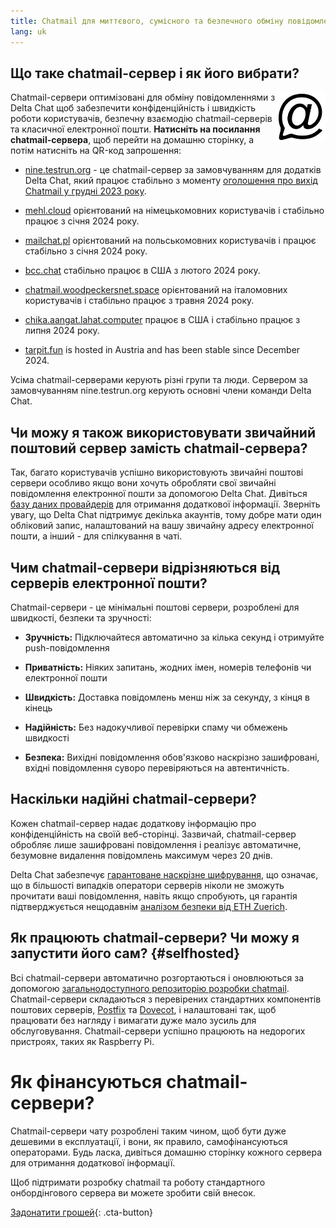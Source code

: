 ```yaml
---
title: Chatmail для миттєвого, сумісного та безпечного обміну повідомленнями
lang: uk
---
```



## Що таке chatmail-сервер і як його вибрати? 

<img alt="Chatmail logo" src="../assets/logos/chatmail.svg" width="80" style="float:right;" />

Chatmail-сервери оптимізовані для обміну повідомленнями з Delta Chat щоб забезпечити конфіденційність і швидкість роботи користувачів, безпечну взаємодію chatmail-серверів та класичної електронної пошти. **Натисніть на посилання chatmail-сервера**, щоб перейти на домашню сторінку, а потім натисніть на QR-код запрошення: 

- [nine.testrun.org](https://nine.testrun.org) - це chatmail-сервер за замовчуванням для додатків Delta Chat, який працює стабільно з моменту [оголошення про вихід Chatmail у грудні 2023 року](https://delta.chat/en/2023-12-13-chatmail).

- [mehl.cloud](https://mehl.cloud) орієнтований на німецькомовних користувачів і стабільно працює з січня 2024 року.

- [mailchat.pl](https://mailchat.pl) орієнтований на польськомовних користувачів і працює стабільно з січня 2024 року.

- [bcc.chat](https://bcc.chat) стабільно працює в США з лютого 2024 року.

- [chatmail.woodpeckersnet.space](https://chatmail.woodpeckersnest.space/)   орієнтований на італомовних користувачів і стабільно працює з травня 2024 року.

- [chika.aangat.lahat.computer](https://chika.aangat.lahat.computer/)   працює в США і стабільно працює з липня 2024 року.

- [tarpit.fun](https://tarpit.fun)
  is hosted in Austria and has been stable since December 2024.

Усіма chatmail-серверами керують різні групи та люди. Сервером за замовчуванням nine.testrun.org керують основні члени команди Delta Chat.

## Чи можу я також використовувати звичайний поштовий сервер замість chatmail-сервера?

Так, багато користувачів успішно використовують звичайні поштові сервери особливо якщо вони хочуть обробляти свої звичайні повідомлення електронної пошти за допомогою Delta Chat. Дивіться [базу даних провайдерів](https://providers.delta.chat) для отримання додаткової інформації. Зверніть увагу, що Delta Chat підтримує декілька акаунтів, тому добре мати один обліковий запис, налаштований на вашу звичайну адресу електронної пошти, а інший - для спілкування в чаті.


## Чим chatmail-сервери відрізняються від серверів електронної пошти?

Chatmail-сервери - це мінімальні поштові сервери, розроблені для швидкості, безпеки та зручності:

- **Зручність:** Підключайтеся автоматично за кілька секунд і отримуйте push-повідомлення

- **Приватність:** Ніяких запитань, жодних імен, номерів телефонів чи електронної пошти

- **Швидкість:** Доставка повідомлень менш ніж за секунду, з кінця в кінець

- **Надійність:** Без надокучливої перевірки спаму чи обмежень швидкості

- **Безпека:** Вихідні повідомлення обов'язково наскрізно зашифровані, вхідні повідомлення суворо перевіряються на автентичність.


## Наскільки надійні chatmail-сервери?

Кожен chatmail-сервер надає додаткову інформацію про конфіденційність на своїй веб-сторінці. Зазвичай, chatmail-сервер обробляє лише зашифровані повідомлення і реалізує автоматичне, безумовне видалення повідомлень максимум через 20 днів.

Delta Chat забезпечує [гарантоване наскрізне шифрування](https://delta.chat/en/2023-11-23-jumbo-42), що означає, що в більшості випадків оператори серверів ніколи не зможуть прочитати ваші повідомлення, навіть якщо спробують, ця гарантія підтверджується нещодавнім [аналізом безпеки від ETH Zuerich](https://delta.chat/en/2024-03-25-crypto-analysis-securejoin).


## Як працюють chatmail-сервери? Чи можу я запустити його сам? {#selfhosted}

Всі chatmail-сервери автоматично розгортаються і оновлюються за допомогою [загальнодоступного репозиторію розробки chatmail](https://github.com/deltachat/chatmail). Chatmail-сервери складаються з перевірених стандартних компонентів поштових серверів, [Postfix](https://postfix.org) та [Dovecot](https://dovecot.org), і налаштовані так, щоб працювати без нагляду і вимагати дуже мало зусиль для обслуговування. Chatmail-сервери успішно працюють на недорогих пристроях, таких як Raspberry Pi.


# Як фінансуються chatmail-сервери?

Chatmail-сервери чату розроблені таким чином, щоб бути дуже дешевими в експлуатації, і вони, як правило, самофінансуються операторами. Будь ласка, дивіться домашню сторінку кожного сервера для отримання додаткової інформації.

Щоб підтримати розробку chatmail та роботу стандартного онбордінгового сервера ви можете зробити свій внесок.

[Задонатити грошей](donate){: .cta-button}
